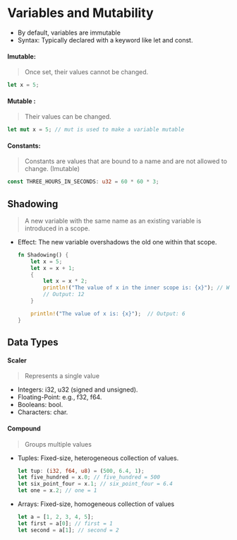 # Variables and Mutability
- By default, variables are immutable
- Syntax: Typically declared with a keyword like let and const.

#### Imutable: 
> Once set, their values cannot be changed.
  ```rust
  let x = 5;
  ```
#### Mutable : 
> Their values can be changed.
  ```rust
  let mut x = 5; // mut is used to make a variable mutable
  ```
#### Constants:
> Constants are values that are bound to a name and are not allowed to change. (Imutable)
  ```rust
  const THREE_HOURS_IN_SECONDS: u32 = 60 * 60 * 3;
  ```

## Shadowing
> A new variable with the same name as an existing variable is introduced in a scope.
- Effect: The new variable overshadows the old one within that scope.
  ```rust
  fn Shadowing() {
      let x = 5;
      let x = x + 1;
      {
          let x = x * 2;
          println!("The value of x in the inner scope is: {x}"); // When that scope is over, the inner shadowing ends
          // Output: 12
      }
  
      println!("The value of x is: {x}");  // Output: 6
  }
  ```

## Data Types
#### Scaler
> Represents a single value
- Integers: i32, u32 (signed and unsigned).
- Floating-Point: e.g., f32, f64.
- Booleans: bool.
- Characters: char.
#### Compound
> Groups multiple values
- Tuples: Fixed-size, heterogeneous collection of values.
    ```rust
    let tup: (i32, f64, u8) = (500, 6.4, 1);
    let five_hundred = x.0; // five_hundred = 500
    let six_point_four = x.1; // six_point_four = 6.4
    let one = x.2; // one = 1
    ```
- Arrays: Fixed-size, homogeneous collection of values
    ```rust
    let a = [1, 2, 3, 4, 5];
    let first = a[0]; // first = 1
    let second = a[1]; // second = 2
    ```


